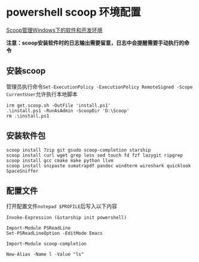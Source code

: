 # powershell scoop 环境配置

[Scoop管理Windows下的软件和开发环境](https://blog.dejavu.moe/posts/windows-scoop/)

**注意：scoop安装软件时的日志输出需要留意，日志中会提醒需要手动执行的命令**

## 安装scoop
管理员执行命令`Set-ExecutionPolicy -ExecutionPolicy RemoteSigned -Scope CurrentUser`允许执行本地脚本

```shell
irm get.scoop.sh -OutFile 'install.ps1'
.\install.ps1 -RunAsAdmin -ScoopDir 'D:\Scoop'
rm .\install.ps1
```

## 安装软件包
```shell
scoop install 7zip git gsudo scoop-completion starship
scoop install curl wget grep less sed touch fd fzf lazygit ripgrep
scoop install gcc cmake make python llvm
scoop install snipaste sumatrapdf pandoc windterm wireshark quicklook SpaceSniffer
```

## 配置文件
打开配置文件`notepad $PROFILE`后写入以下内容
```shell
Invoke-Expression (&starship init powershell)

Import-Module PSReadLine
Set-PSReadLineOption -EditMode Emacs

Import-Module scoop-completion

New-Alias -Name l -Value "ls"
```
